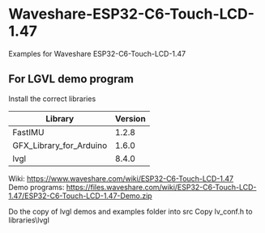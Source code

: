 # Waveshare-ESP32-C6-Touch-LCD-1.47
Examples for Waveshare ESP32-C6-Touch-LCD-1.47

## For LGVL demo program
Install the correct libraries

|  Library                | Version |
|-------------------------|---------|   
| FastIMU                 | 1.2.8   |    
| GFX_Library_for_Arduino	| 1.6.0   |   
| lvgl                   	|	8.4.0   |    


Wiki: https://www.waveshare.com/wiki/ESP32-C6-Touch-LCD-1.47    
Demo programs:  https://files.waveshare.com/wiki/ESP32-C6-Touch-LCD-1.47/ESP32-C6-Touch-LCD-1.47-Demo.zip   
 
Do the copy of lvgl demos and examples folder into src
Copy lv_conf.h to libraries\lvgl

